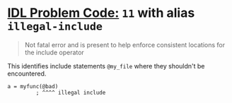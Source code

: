 # [IDL Problem Code:](./../README.md) `11` with alias `illegal-include`

> Not fatal error and is present to help enforce consistent locations for the include operator

This identifies include statements `@my_file` where they shouldn't be encountered.

```idl
a = myfunc(@bad)
         ; ^^^^ illegal include
```
